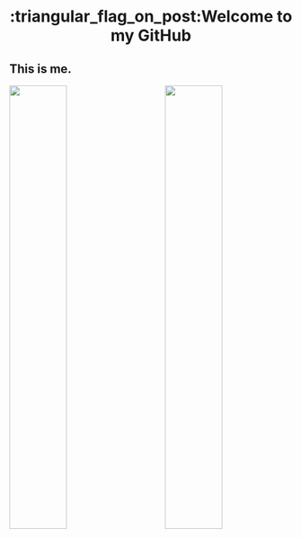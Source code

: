 <h1 align="center">:triangular_flag_on_post:Welcome to my GitHub</h1>

## This is me.

<section>
  <img width="45%" align="left" src="https://github-readme-stats.vercel.app/api/top-langs/?username=nanxuanzi"/><img align="right" width="45%" src="https://github-readme-stats.vercel.app/api?username=nanxuanzi&show_icons=true"/> 
</section>
